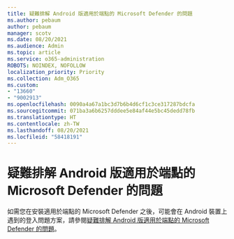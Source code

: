 ```yaml
---
title: 疑難排解 Android 版適用於端點的 Microsoft Defender 的問題
ms.author: pebaum
author: pebaum
manager: scotv
ms.date: 08/20/2021
ms.audience: Admin
ms.topic: article
ms.service: o365-administration
ROBOTS: NOINDEX, NOFOLLOW
localization_priority: Priority
ms.collection: Adm_O365
ms.custom:
- "13660"
- "9002913"
ms.openlocfilehash: 0090a4a67a1bc3d7b6b4d6cf1c3ce317287bdcfa
ms.sourcegitcommit: 071ba3a6b6257dddee5e84af44e5bc45dedd78fb
ms.translationtype: HT
ms.contentlocale: zh-TW
ms.lasthandoff: 08/20/2021
ms.locfileid: "58418191"
---
```

# <a name="troubleshooting-issues-on-microsoft-defender-for-endpoint-on-android"></a>疑難排解 Android 版適用於端點的 Microsoft Defender 的問題

如需您在安裝適用於端點的 Microsoft Defender 之後，可能會在 Android 裝置上遇到的登入問題方案，請參閱[疑難排解 Android 版適用於端點的 Microsoft Defender 的問題](https://docs.microsoft.com/microsoft-365/security/defender-endpoint/android-support-signin)。

